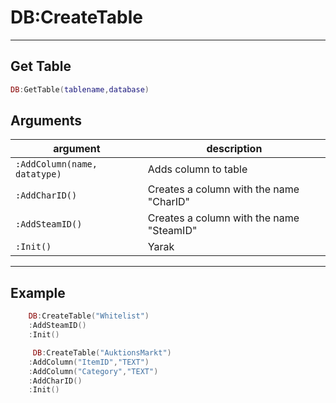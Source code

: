 # DB:CreateTable

------------

## Get Table

```lua
DB:GetTable(tablename,database)
```


## Arguments

| argument                     | description                              | 
|------------------------------|------------------------------------------|
| `:AddColumn(name, datatype)` | Adds column to table                     |
| `:AddCharID()`               | Creates a column with the name "CharID"  |
| `:AddSteamID()`              | Creates a column with the name "SteamID" |
| `:Init()`                    | Yarak                                    |



------------

## Example
```lua
    DB:CreateTable("Whitelist")
    :AddSteamID()
    :Init()

     DB:CreateTable("AuktionsMarkt")
    :AddColumn("ItemID","TEXT")
    :AddColumn("Category","TEXT")
    :AddCharID()
    :Init()
```